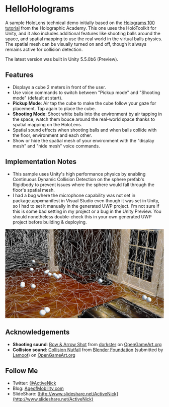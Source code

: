 # HelloHolograms
A sample HoloLens technical demo initially based on the [Holograms 100 tutorial](https://developer.microsoft.com/en-us/windows/holographic/holograms_100) from the Holographic Academy. This one uses the HoloToolkit for Unity, and it also includes additional features like shooting balls around the space, and spatial mapping to use the real world in the virtual balls physics. The spatial mesh can be visually turned on and off, though it always remains active for collision detection.

The latest version was built in Unity 5.5.0b6 (Preview).

## Features
* Displays a cube 2 meters in front of the user.
* Use voice commands to switch between "Pickup mode" and "Shooting mode" (default at start).
* **Pickup Mode**: Air tap the cube to make the cube follow your gaze for placement. Tap again to place the cube.
* **Shooting Mode**: Shoot white balls into the environment by air tapping in the space; watch them bouce around the real-world space thanks to spatial mapping on the HoloLens.
* Spatial sound effects when shooting balls and when balls collide with the floor, environment and each other.
* Show or hide the spatial mesh of your environment with the "display mesh" and "hide mesh" voice commands.

## Implementation Notes
* This sample uses Unity's high performance physics by enabling Continuous Dynamic Collision Detection on the sphere prefab's Rigidbody to prevent issues where the sphere would fall through the floor's spatial mesh.
* I had a bug where the microphone capability was not set in package.appxmanifest in Visual Studio even though it was set in Unity, so I had to set it manually in the generated UWP project. I'm not sure if this is some bad setting in my project or a bug in the Unity Preview. You should nonetheless double-check this in your own generated UWP project before building & deploying.

![Screenshot](Screenshots/20161026_215751_HoloLens.jpg)

## Acknowledgements
* **Shooting sound**: [Bow & Arrow Shot](http://opengameart.org/content/bow-arrow-shot) from [dorkster](http://opengameart.org/users/dorkster) on [OpenGameArt.org](http://opengameart.org/) 
* **Collision sound**: [Collision Nutfall](http://opengameart.org/content/collision-nutfall-yo-frankie) from [Blender Foundation](http://apricot.blender.org/) (submitted by [Lamoot](http://opengameart.org/users/lamoot)) on [OpenGameArt.org](http://opengameart.org/)

## Follow Me
* Twitter: [@ActiveNick](http://twitter.com/ActiveNick)
* Blog: [AgeofMobility.com](http://AgeofMobility.com)
* SlideShare: [http://www.slideshare.net/ActiveNick](http://www.slideshare.net/ActiveNick)
